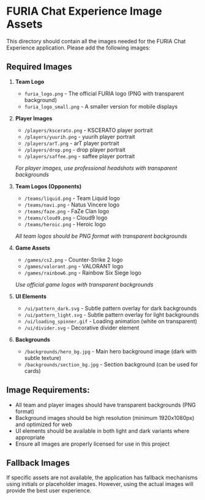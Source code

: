 
# FURIA Chat Experience Image Assets

This directory should contain all the images needed for the FURIA Chat Experience application. Please add the following images:

## Required Images

1. **Team Logo**
   - `furia_logo.png` - The official FURIA logo (PNG with transparent background)
   - `furia_logo_small.png` - A smaller version for mobile displays

2. **Player Images**
   - `/players/kscerato.png` - KSCERATO player portrait
   - `/players/yuurih.png` - yuurih player portrait
   - `/players/arT.png` - arT player portrait
   - `/players/drop.png` - drop player portrait
   - `/players/saffee.png` - saffee player portrait
   
   *For player images, use professional headshots with transparent backgrounds*

3. **Team Logos (Opponents)**
   - `/teams/liquid.png` - Team Liquid logo
   - `/teams/navi.png` - Natus Vincere logo
   - `/teams/faze.png` - FaZe Clan logo
   - `/teams/cloud9.png` - Cloud9 logo
   - `/teams/heroic.png` - Heroic logo
   
   *All team logos should be PNG format with transparent backgrounds*

4. **Game Assets**
   - `/games/cs2.png` - Counter-Strike 2 logo
   - `/games/valorant.png` - VALORANT logo
   - `/games/rainbow6.png` - Rainbow Six Siege logo
   
   *Use official game logos with transparent backgrounds*

5. **UI Elements**
   - `/ui/pattern_dark.svg` - Subtle pattern overlay for dark backgrounds
   - `/ui/pattern_light.svg` - Subtle pattern overlay for light backgrounds
   - `/ui/loading_spinner.gif` - Loading animation (white on transparent)
   - `/ui/divider.svg` - Decorative divider element

6. **Backgrounds**
   - `/backgrounds/hero_bg.jpg` - Main hero background image (dark with subtle texture)
   - `/backgrounds/section_bg.jpg` - Section background (can be used for cards)

## Image Requirements:

- All team and player images should have transparent backgrounds (PNG format)
- Background images should be high resolution (minimum 1920x1080px) and optimized for web
- UI elements should be available in both light and dark variants where appropriate
- Ensure all images are properly licensed for use in this project

## Fallback Images

If specific assets are not available, the application has fallback mechanisms using initials or placeholder images. However, using the actual images will provide the best user experience.
